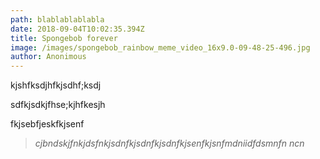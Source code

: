 ```yaml
---
path: blablablablabla
date: 2018-09-04T10:02:35.394Z
title: Spongebob forever
image: /images/spongebob_rainbow_meme_video_16x9.0-09-48-25-496.jpg
author: Anonimous
---
```

kjshfksdjhfkjsdhf;ksdj

sdfkjsdkjfhse;kjhfkesjh

fkjsebfjeskfkjsenf

> _cjbndskjfnkjdsfnkjsdnfkjsdnfkjsdnfkjsenfkjsnfmdniidfdsmnfn ncn_
